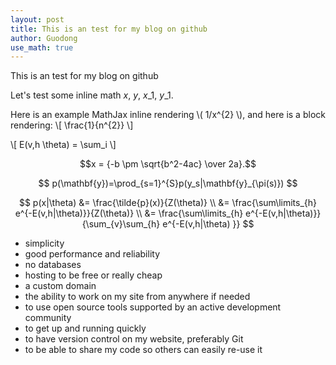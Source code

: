 ```yaml
---
layout: post
title: This is an test for my blog on github
author: Guodong
use_math: true
---
```

This is an test for my blog on github

Let's test some inline math $x$, $y$, $x\_1$, $y\_1$.

Here is an example MathJax inline rendering \\( 1/x^{2} \\), and here is a block rendering: 
\\[ \frac{1}{n^{2}} \\]

\\[ E(v,h \\theta) = \\sum\_i \\]

$$x = {-b \pm \sqrt{b^2-4ac} \over 2a}.$$

$$ p(\mathbf{y})=\prod_{s=1}^{S}p(y_s|\mathbf{y}_{\pi(s)}) $$ 

$$ p(x|\theta) &= \frac{\tilde{p}(x)}{Z(\theta)} \\
			  &= \frac{\sum\limits_{h} e^{-E(v,h|\theta)}}{Z(\theta)} \\
			  &= \frac{\sum\limits_{h} e^{-E(v,h|\theta)}}{\sum_{v}\sum_{h} e^{-E(v,h|\theta) }} $$

* simplicity
* good performance and reliability
* no databases
* hosting to be free or really cheap
* a custom domain
* the ability to work on my site from anywhere if needed
* to use open source tools supported by an active development community
* to get up and running quickly
* to have version control on my website, preferably Git
* to be able to share my code so others can easily re-use it
